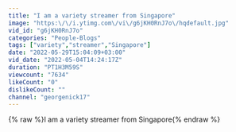 ```yaml
---
title: "I am a variety streamer from Singapore"
image: "https:\/\/i.ytimg.com\/vi\/g6jKH0RnJ7o\/hqdefault.jpg"
vid_id: "g6jKH0RnJ7o"
categories: "People-Blogs"
tags: ["variety","streamer","Singapore"]
date: "2022-05-29T15:04:09+03:00"
vid_date: "2022-05-04T14:24:17Z"
duration: "PT1H3M59S"
viewcount: "7634"
likeCount: "0"
dislikeCount: ""
channel: "georgenick17"
---
```

{% raw %}I am a variety streamer from Singapore{% endraw %}
